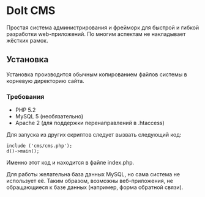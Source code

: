 DoIt CMS
=============

Простая система администрирования и фрейморк для быстрой и гибкой разработки web-приложений. По многим аспектам не накладывает жёстких рамок.

Установка
---------

Установка производится обычным копированием файлов системы в корневую директорию сайта.

### Требования

* PHP 5.2
* MySQL 5 (необязательно)
* Apache 2 (для поддержки перенаправлений в .htaccess)

Для запуска из других скриптов следует вызвать следующий код:
	
	include ('cms/cms.php');
    d()->main();

Именно этот код и находится в файле index.php.

Для работы желательна база данных MySQL, но сама система не использует её. Таким образом, возможны веб-приложения, не обращающиеся к базе данных (например, форма обратной связи).
